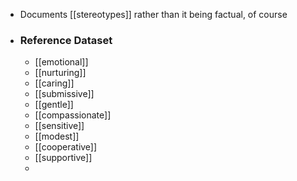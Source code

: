 - Documents [[stereotypes]] rather than it being factual, of course
- ### Reference Dataset
	- [[emotional]]
	- [[nurturing]]
	- [[caring]]
	- [[submissive]]
	- [[gentle]]
	- [[compassionate]]
	- [[sensitive]]
	- [[modest]]
	- [[cooperative]]
	- [[supportive]]
	-